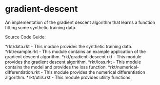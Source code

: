 # gradient-descent
An implementation of the gradient descent algorithm that learns a function fitting some synthetic training data.

Source Code Guide:

*rkt/data.rkt - This module provides the synthetic training data.
*rkt/example.rkt - This module contains an example application of the gradient descent algorithm.
*rkt/gradient-descent.rkt - This module provides the gradient descent algorithm.
*rkt/loss.rkt - This module contains the model and provides the loss function.
*rkt/numerical-differentiation.rkt - This module provides the numerical differentiation algorithm.
*rkt/utils.rkt - This module provides utility functions.

